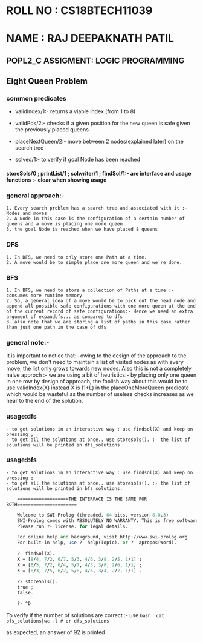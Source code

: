 # ROLL NO  	: CS18BTECH11039
# NAME		: RAJ DEEPAKNATH PATIL

## POPL2_C ASSIGMENT: LOGIC PROGRAMMING
## Eight Queen Problem

### common predicates

- validIndex/1:-
	returns a viable index (from 1 to 8)

- validPos/2:-
	checks if a given position for the new queen is safe given the previously placed queens

- placeNextQueen/2:-
	move between 2 nodes(explained later) on the search tree

- solved/1:-
	to verify if goal Node has been reached

#### storeSols/0 ; printList/1 ; solwriter/1 ; findSol/1:- are interface and usage functions :- clear when showing usage 


### general approach:-
	1. Every search problem has a search tree and associated with it :- Nodes and moves
	2. A Node in this case is the configuration of a certain number of queens and a move is placing one more queen
	3. the goal Node is reached when we have placed 8 queens

### DFS 
	1. In DFS, we need to only store one Path at a time.
	2. A move would be to simple place one more queen and we're done.

### BFS
	1. In BFS, we need to store a collection of Paths at a time :- consumes more runtime memory
	2. So, a general idea of a move would be to pick out the head node and append all possible safe configurations with one more queen at the end of the current record of safe configurations:- Hence we need an extra argument of expandbfs... as compared to dfs
	3. also note that we are storing a list of paths in this case rather than just one path in the case of dfs
	
### general note:-
It is important to notice that:- owing to the design of the approach to the problem, we don't need to maintain a list of visited nodes as with every move, the list only grows towards new nodes.
Also this is not a completely naive approch :- we are using a bit of heuristics:- by placing only one queen in one row by design of approach, the foolish way about this would be to use validIndex(X) instead X is (1+L) in the placeOneMoreQueen predicate which would be wasteful as the number of useless checks increases as we near to the end of the solution.


### usage:dfs
	- to get solutions in an interactive way : use findsol(X) and keep on pressing ;
	- to get all the solutbons at once.. use storesols(). :- the list of solutions will be printed in dfs_solutions.

### usage:bfs
	- to get solutions in an interactive way : use findsol(X) and keep on pressing ;
	- to get all the solutions at once.. use storesols(). :- the list of solutions will be printed in bfs_solutions.

	    ===================THE INTERFACE IS THE SAME FOR BOTH======================
```pl 
	Welcome to SWI-Prolog (threaded, 64 bits, version 8.0.3)
	SWI-Prolog comes with ABSOLUTELY NO WARRANTY. This is free software.
	Please run ?- license. for legal details.

	For online help and background, visit http://www.swi-prolog.org
	For built-in help, use ?- help(Topic). or ?- apropos(Word).

	?- findSol(X).
	X = [8/4, 7/2, 6/7, 5/3, 4/6, 3/8, 2/5, 1/1] ;
	X = [8/5, 7/2, 6/4, 5/7, 4/3, 3/8, 2/6, 1/1] ;
	X = [8/3, 7/5, 6/2, 5/8, 4/6, 3/4, 2/7, 1/1] .

	?- storeSols().
	true ;
	false.

	?- ^D
```


To verify if the number of solutions are correct :- 
	use 
	```bash 
	cat bfs_solutions|wc -l # or dfs_solutions
	```

as expected, an answer of 92 is printed
